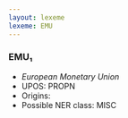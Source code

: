 ```yaml
---
layout: lexeme
lexeme: EMU
---
```


###  EMU₁

* _European Monetary Union_
* UPOS:  PROPN
* Origins: 
* Possible NER class:  MISC

